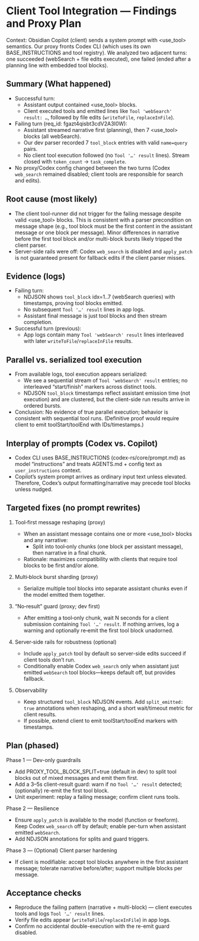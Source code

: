 # Client Tool Integration — Findings and Proxy Plan

Context: Obsidian Copilot (client) sends a system prompt with <use_tool> semantics. Our proxy fronts Codex CLI (which uses its own BASE_INSTRUCTIONS and tool registry). We analyzed two adjacent turns: one succeeded (webSearch + file edits executed), one failed (ended after a planning line with embedded tool blocks).

## Summary (What happened)

- Successful turn:
  - Assistant output contained <use_tool> blocks.
  - Client executed tools and emitted lines like `Tool 'webSearch' result: …`, followed by file edits (`writeToFile`, `replaceInFile`).
- Failing turn (req_id: fgazt4qisbt3cdV2A3I0W):
  - Assistant streamed narrative first (planning), then 7 <use_tool> blocks (all webSearch).
  - Our dev parser recorded 7 `tool_block` entries with valid `name=query` pairs.
  - No client tool execution followed (no `Tool '…' result` lines). Stream closed with `token_count` → `task_complete`.
- No proxy/Codex config changed between the two turns (Codex `web_search` remained disabled; client tools are responsible for search and edits).

## Root cause (most likely)

- The client tool-runner did not trigger for the failing message despite valid <use_tool> blocks. This is consistent with a parser precondition on message shape (e.g., tool block must be the first content in the assistant message or one block per message). Minor differences in narrative before the first tool block and/or multi-block bursts likely tripped the client parser.
- Server-side rails were off: Codex `web_search` is disabled and `apply_patch` is not guaranteed present for fallback edits if the client parser misses.

## Evidence (logs)

- Failing turn:
  - NDJSON shows `tool_block` idx=1..7 (webSearch queries) with timestamps, proving tool blocks emitted.
  - No subsequent `Tool '…' result` lines in app logs.
  - Assistant final message is just tool blocks and then stream completion.
- Successful turn (previous):
  - App logs contain many `Tool 'webSearch' result` lines interleaved with later `writeToFile`/`replaceInFile` results.

## Parallel vs. serialized tool execution

- From available logs, tool execution appears serialized:
  - We see a sequential stream of `Tool 'webSearch' result` entries; no interleaved “start/finish” markers across distinct tools.
  - NDJSON `tool_block` timestamps reflect assistant emission time (not execution) and are clustered, but the client-side run results arrive in ordered bursts.
- Conclusion: No evidence of true parallel execution; behavior is consistent with sequential tool runs. (Definitive proof would require client to emit toolStart/toolEnd with IDs/timestamps.)

## Interplay of prompts (Codex vs. Copilot)

- Codex CLI uses BASE_INSTRUCTIONS (codex-rs/core/prompt.md) as model “instructions” and treats AGENTS.md + config text as `user_instructions` context.
- Copilot’s system prompt arrives as ordinary input text unless elevated. Therefore, Codex’s output formatting/narrative may precede tool blocks unless nudged.

## Targeted fixes (no prompt rewrites)

1. Tool‑first message reshaping (proxy)
   - When an assistant message contains one or more <use_tool> blocks and any narrative:
     - Split into tool‑only chunks (one block per assistant message), then narrative in a final chunk.
   - Rationale: maximizes compatibility with clients that require tool blocks to be first and/or alone.

2. Multi‑block burst sharding (proxy)
   - Serialize multiple tool blocks into separate assistant chunks even if the model emitted them together.

3. “No‑result” guard (proxy; dev first)
   - After emitting a tool‑only chunk, wait N seconds for a client submission containing `Tool '…' result`. If nothing arrives, log a warning and optionally re‑emit the first tool block unadorned.

4. Server‑side rails for robustness (optional)
   - Include `apply_patch` tool by default so server-side edits succeed if client tools don’t run.
   - Conditionally enable Codex `web_search` only when assistant just emitted `webSearch` tool blocks—keeps default off, but provides fallback.

5. Observability
   - Keep structured `tool_block` NDJSON events. Add `split_emitted: true` annotations when reshaping, and a short wait/timeout metric for client results.
   - If possible, extend client to emit toolStart/toolEnd markers with timestamps.

## Plan (phased)

Phase 1 — Dev-only guardrails

- Add PROXY_TOOL_BLOCK_SPLIT=true (default in dev) to split tool blocks out of mixed messages and emit them first.
- Add a 3–5s client-result guard: warn if no `Tool '…' result` detected; (optionally) re-emit the first tool block.
- Unit experiment: replay a failing message; confirm client runs tools.

Phase 2 — Resilience

- Ensure `apply_patch` is available to the model (function or freeform). Keep Codex `web_search` off by default; enable per-turn when assistant emitted `webSearch`.
- Add NDJSON annotations for splits and guard triggers.

Phase 3 — (Optional) Client parser hardening

- If client is modifiable: accept tool blocks anywhere in the first assistant message; tolerate narrative before/after; support multiple blocks per message.

## Acceptance checks

- Reproduce the failing pattern (narrative + multi-block) — client executes tools and logs `Tool '…' result` lines.
- Verify file edits appear (`writeToFile`/`replaceInFile`) in app logs.
- Confirm no accidental double-execution with the re-emit guard disabled.
